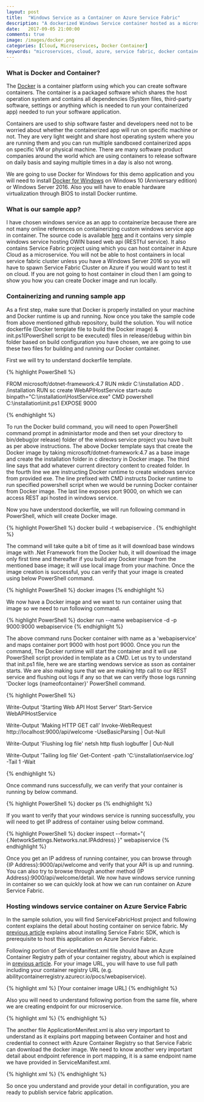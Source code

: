 ```yaml
---
layout: post
title:  "Windows Service as a Container on Azure Service Fabric"
description: "A dockerized Windows Service container hosted as a microservice on Azure Service Fabric"
date:   2017-09-05 21:00:00
comments: true
image: /images/docker.png
categories: [Cloud, Microservices, Docker Container]
keywords: "microservices, cloud, azure, service fabric, docker container, windows service"
---
```

<h3>What is Docker and Container?</h3>

The [Docker][dockerlink] is a container platform using which you can create software containers. The container is a packaged software which shares the host operation system and contains all dependencies (System files, third-party software, settings or anything which is needed to run your containerized app) needed to run your software application.

Containers are used to ship software faster and developers need not to be worried about whether the containerized app will run on specific machine or not. They are very light weight and share host operating system where you are running them and you can run multiple sandboxed containerized apps on specific VM or physical machine. There are many software product companies around the world which are using containers to release software on daily basis and saying multiple times in a day is also not wrong. 

We are going to use Docker for Windows for this demo application and you will need to install [Docker for Windows][dockerforwindows] on Windows 10 (Anniversary edition) or Windows Server 2016. Also you will have to enable hardware virtualization through BIOS to install Docker runtime. 

<h3>What is our sample app?</h3>

I have chosen windows service as an app to containerize because there are not many online references on containerizing custom windows service app in container. The source code is available [here][githublink] and it contains very simple windows service hosting OWIN based web api (RESTful service). It also contains Service Fabric project using which you can host container in Azure Cloud as a microservice. You will not be able to host containers in local service fabric cluster unless you have a Windows Server 2016 so you will have to spawn Service Fabric Cluster on Azure if you would want to test it on cloud. If you are not going to host container in cloud then I am going to show you how you can create Docker image and run locally.

<h3>Containerizing and running sample app</h3>

As a first step, make sure that Docker is properly installed on your machine and Docker runtime is up and running. Now once you take the sample code from above mentioned github repository, build the solution. You will notice dockerfile (Docker template file to build the Docker image) & init.ps1(PowerShell script to be executed) files in release/debug within bin folder based on build configuration you have chosen, we are going to use these two files for building and running our Docker container.

First we will try to understand dockerfile template.

{% highlight PowerShell %}

FROM microsoft/dotnet-framework:4.7
RUN mkdir C:\installation
ADD . /installation
RUN sc create WebAPIHostService start=auto binpath="C:\installation\HostService.exe"
CMD powershell C:\installation\init.ps1
EXPOSE 9000

{% endhighlight %}

To run the Docker build command, you will need to open PowerShell command prompt in administartor mode and then set your directory to bin/debug(or release) folder of the windows service project you have built as per above instructions. The above Docker template says that create the Docker image by taking microsoft/dotnet-framework:4.7 as a base image and create the installation folder in c directory in Docker image. The third line says that add whatever current directory content to created folder. In the fourth line we are instructing Docker runtime to create windows service from provided exe. The line prefixed with CMD instructs Docker runtime to run specified powershell script when we would be running Docker container from Docker image. The last line exposes port 9000, on which we can access REST api hosted in windows service.

Now you have understood dockerfile, we will run following command in PowerShell, which will create Docker image.

{% highlight PowerShell %}
docker build -t webapiservice .
{% endhighlight %}

The command will take quite a bit of time as it will download base windows image with .Net Framework from the Docker hub, it will download the image only first time and thereafter if you build any Docker image from the mentioned base image; it will use local image from your machine. Once the image creation is successful, you can verify that your image is created using below PowerShell command.

{% highlight PowerShell %}
docker images
{% endhighlight %}

We now have a Docker image and we want to run container using that image so we need to run following command.

{% highlight PowerShell %}
docker run --name webapiservice -d -p 9000:9000 webapiservice
{% endhighlight %}

The above command runs Docker container with name as a 'webapiservice' and maps container port 9000 with host port 9000. Once you run the command, The Docker runtime will start the container and it will use PowerShell script provided in template as a CMD. Let us try to understand that init.ps1 file, here we are starting wendows service as sson as container starts. We are also making sure that we are making http call to our REST service and flushing out logs if any so that we can verify those logs running 'Docker logs {nameofcontainer}' PowerShell command.

{% highlight PowerShell %}

Write-Output 'Starting Web API Host Server'
Start-Service WebAPIHostService
    
Write-Output 'Making HTTP GET call'
Invoke-WebRequest http://localhost:9000/api/welcome -UseBasicParsing | Out-Null

Write-Output 'Flushing log file'
netsh http flush logbuffer | Out-Null

Write-Output 'Tailing log file'
Get-Content -path 'C:\installation\service.log' -Tail 1 -Wait

{% endhighlight %}

Once command runs successfully, we can verify that your container is running by below command.

{% highlight PowerShell %}
docker ps
{% endhighlight %}

If you want to verify that your windows service is running successfully, you will need to get IP address of container using below command.

{% highlight PowerShell %}
docker inspect --format="{ {.NetworkSettings.Networks.nat.IPAddress} }" webapiservice
{% endhighlight %}

Once you get an IP address of running container, you can browse through {IP Address}:9000/api/welcome and verify that your API is up and running. You can also try to browse through another method {IP Address}:9000/api/welcome/detail. We now have windows service running in container so we can quickly look at how we can run container on Azure Service Fabric.

<h3>Hosting windows service container on Azure Service Fabric</h3>

In the sample solution, you will find ServiceFabricHost project and following content explains the detail about hosting container on service fabric. My [previous article][previousarticle] explains about installing Service Fabric SDK, which is prerequisite to host this application on Azure Service Fabric.

Following portion of ServiceManifest.xml file should have an Azure Container Registry path of your container registry, about which is explained in [previous article][previousarticle]. For your image URL, you will have to use full path including your container registry URL (e.g. abilitycontainerregistry.azurecr.io/pocs/webapiservice).

{% highlight xml %}
<EntryPoint>
    <!-- Follow this link for more information about deploying Windows containers to Service Fabric: https://aka.ms/sfguestcontainers -->
    <ContainerHost>
    <ImageName>[Your container image URL]</ImageName>
    </ContainerHost>
</EntryPoint>
{% endhighlight %}

Also you will need to understand following portion from the same file, where we are creating endpoint for our microservice.

{% highlight xml %}
<Resources>
    <Endpoints>
        <!-- This endpoint is used by the communication listener to obtain the port on which to 
            listen. Please note that if your service is partitioned, this port is shared with 
            replicas of different partitions that are placed in your code. -->
        <Endpoint Name="WebAPIHostServiceTypeEndpoint" Protocol="http" Port="9000" />
    </Endpoints>
</Resources>
{% endhighlight %}

The another file ApplicationMenifest.xml is also very important to understand as it explains port mapping between Container and host and credential to connect with Azure Container Registry so that Service Fabric can download the docker image. We need to know another very important detail about endpoint reference in port mapping, it is a same endpoint name we have provided in ServiceManifest.xml.

{% highlight xml %}
<ServiceManifestImport>
    <ServiceManifestRef ServiceManifestName="WebAPIHostServicePkg" ServiceManifestVersion="1.0.0" />
    <ConfigOverrides />
    <Policies>
        <ContainerHostPolicies CodePackageRef="Code">
        <RepositoryCredentials AccountName="[Your Container Registry Account Name]" Password="[Container Registry Account Password]" Email="[You email address associated with Azure account]" PasswordEncrypted="false"/>
        <PortBinding ContainerPort="9000" EndpointRef="WebAPIHostServiceTypeEndpoint"/>
        </ContainerHostPolicies>
    </Policies>
</ServiceManifestImport>
{% endhighlight %}

So once you understand and provide your detail in configuration, you are ready to publish service fabric application.


[dockerlink]:   https://www.docker.com/what-docker
[dockerforwindows]: https://store.docker.com/editions/community/docker-ce-desktop-windows
[githublink]: https://github.com/prajapatin/WindowsServiceContainerOnASF
[previousarticle]: /blog/2017/signalr-based-app-on-service-fabric/
